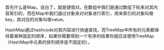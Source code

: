 <!--
{
"name":"201508",
"author": "ckeyer",
"head": "http://blog.ckeyer.com/blog/img/logo_l.jpg",
"date": "2015-08-29",
"title": "HashMap和TreeMap",
"tags": ["编程语言", "数据结构", "Golang"],
"category": ["Golang", "学习笔记"],
"status": "publish",
"summary": "简单介绍一下HashMap和TreeMap的实现和区别。"
}
-->


首先什么是Map。说白了，就是键值对。在数组中我们是通过数组下标来对其内容索引的，而在Map中我们通过对象来对对象进行索引，用来索引的对象叫做key，其对应的对象叫做value。

HashMap通过hashcode对其内容进行快速查找，而TreeMap中所有的元素都保持着某种固定的顺序，如果你需要得到一个有序的结果你就应该使用TreeMap（HashMap中元素的排列顺序是不固定的）。




